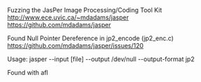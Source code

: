 Fuzzing the JasPer Image Processing/Coding Tool Kit
  http://www.ece.uvic.ca/~mdadams/jasper
  https://github.com/mdadams/jasper

Found Null Pointer Dereference in jp2_encode (jp2_enc.c)
https://github.com/mdadams/jasper/issues/120

Usage: jasper --input [file] --output /dev/null --output-format jp2

Found with afl

